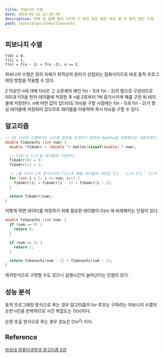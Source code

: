 ```yaml
---
title: 피보나치 수열
date: 2019-05-12 22:35:49
description: 첫째 및 둘째 항이 1이며 그 뒤의 모든 항은 바로 앞 두 항의 합인 수열.
path: /base/algorithms/fibonachi
---
```


## 피보나치 수열

```
f(0) = 0.
f(1) = 1.
f(n) = f(n - 1) + f(n -2), n >= 2.
```

피보나치 수열은 정의 자체가 최적성의 원리가 성립되는 점화식이므로 바로 동적 프로그래밍 방법을 적용할 수 있다.

2 이상인 n에 대해 f(n)은 그 소문제의 해인 f(n - 1)과 f(n - 2)의 합으로 구성되므로 f(0)과 f(1)을 먼저 테이블에 저장한 후 n을 2로부터 1씩 증가시키며 해를 구한 뒤 테이블에 저장한다. n에 어떤 값이 있더라도 f(n)을 구할 시점에는 f(n - 1)과 f(n - 2)가 항상 테이블에 저장되어 있으므로 테이블을 이용하여 즉시 f(n)을 구할 수 있다.

## 알고리즘

```c
// 50 이상의 수열에서는 int형 범위를 초과하기 때문에 double을 반환형으로 사용하였다.
double fibonachi (int num) {
  double *fiboArr = (double *) malloc(sizeof(double) * num);

  // f(0)과 f(1)을 테이블에 저장한다.
  fiboArr[0] = 0;
  fiboArr[1] = 1;

  // i를 2부터 1씩 증가시키며 f(i)의 해를 테이블에 저장된 f(i - 1)과 f(i - 2)의 합으로 계산하여 다시 테이블에 저장한다.
  for (int i = 2; i <= num; i++) {
    fiboArr[i] = fiboArr[i - 1] + fiboArr[i - 2];
  }

  return fiboArr[num];
}
```

이렇게 하면 데이터를 저장하기 위해 필요한 테이블이 O(n) 에 비례해지는 단점이 있다.

```c
double fibonachi (int num) {
  if (num == 0) {
    return 0;
  }

  if (num == 1) {
    return 1;
  }

  return fibonachi(num - 1) + fibonachi(num - 2);
}
```

재귀방식으로 구현할 수도 있으나 실행시간이 늘어난다는 단점이 있다.

## 성능 분석

동적 프로그래밍 방식으로 푸는 경우 알고리즘의 for 루프는 구하려는 피보나치 수열의 순번 n만큼 반복하므로 시간 복잡도는 O(n)이다.

순환 호출 방식으로 푸는 경우 성능은 O($n^2$) 이다.

## Reference

[방송대 컴퓨터과학과 알고리즘 5강](http://press.knou.ac.kr/goods/textBookView.do?condCmdtCode=9788920026935&condLscValue=001&condYr=&condSmst=)
